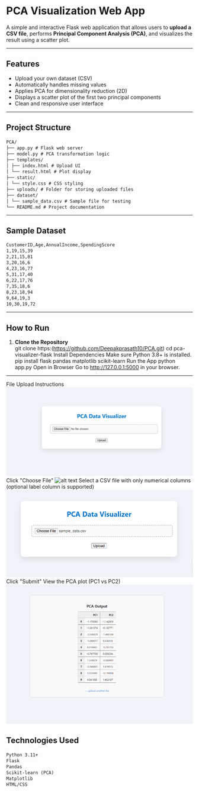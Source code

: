 #  PCA Visualization Web App

A simple and interactive Flask web application that allows users to **upload a CSV file**, performs **Principal Component Analysis (PCA)**, and visualizes the result using a scatter plot.

---

##  Features

- Upload your own dataset (CSV)
- Automatically handles missing values
- Applies PCA for dimensionality reduction (2D)
- Displays a scatter plot of the first two principal components
- Clean and responsive user interface

---


##  Project Structure
```
PCA/
├── app.py # Flask web server
├── model.py # PCA transformation logic
├── templates/
│ ├── index.html # Upload UI
│ └── result.html # Plot display
├── static/
│ └── style.css # CSS styling
├── uploads/ # Folder for storing uploaded files
├── dataset/
│ └── sample_data.csv # Sample file for testing
└── README.md # Project documentation
```

---

##  Sample Dataset
```
CustomerID,Age,AnnualIncome,SpendingScore
1,19,15,39
2,21,15,81
3,20,16,6
4,23,16,77
5,31,17,40
6,22,17,76
7,35,18,6
8,23,18,94
9,64,19,3
10,30,19,72

```

---

##  How to Run

1. **Clone the Repository**  
        git clone https:(https://github.com/Deepakprasath10/PCA.git)
        cd pca-visualizer-flask
        Install Dependencies
        Make sure Python 3.8+ is installed.
        pip install flask pandas matplotlib scikit-learn
        Run the App
        python app.py
        Open in Browser
        Go to http://127.0.0.1:5000 in your browser.
---
File Upload Instructions
![alt text](<Screenshot 2025-08-01 144015.png>)
Click "Choose File"
![alt text](image.png)
Select a CSV file with only numerical columns (optional label column is supported)
![alt text](<Screenshot 2025-08-01 144051.png>)
Click "Submit"
View the PCA plot (PC1 vs PC2)
![alt text](<Screenshot 2025-08-03 105308.png>)

## Technologies Used
    Python 3.11+
    Flask
    Pandas
    Scikit-learn (PCA)
    Matplotlib
    HTML/CSS
